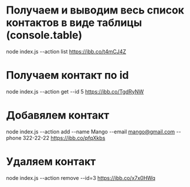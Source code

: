 # Получаем и выводим весь список контактов в виде таблицы (console.table)
node index.js --action list
https://ibb.co/t4mCJ4Z

# Получаем контакт по id
node index.js --action get --id 5
https://ibb.co/TgdRyNW

# Добавялем контакт
node index.js --action add --name Mango --email mango@gmail.com --phone 322-22-22
https://ibb.co/pfqXkbs

# Удаляем контакт
node index.js --action remove --id=3
https://ibb.co/x7x0HWq